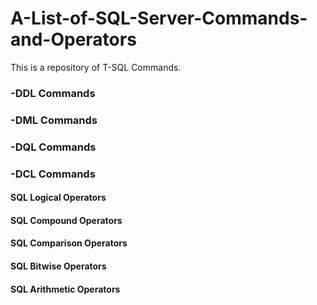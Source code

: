 # A-List-of-SQL-Server-Commands-and-Operators
This is a repository of T-SQL Commands.

### -DDL Commands


### -DML Commands

### -DQL Commands

### -DCL Commands

#### SQL Logical Operators

#### SQL Compound Operators

#### SQL Comparison Operators

#### SQL Bitwise Operators

#### SQL Arithmetic Operators
